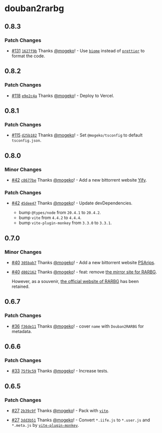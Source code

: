 # douban2rarbg

## 0.8.3

### Patch Changes

- [#131](https://github.com/mogeko/userscripts/pull/131) [`1627f9b`](https://github.com/mogeko/userscripts/commit/1627f9b0925178c48efcec0724c80f87c3de664a) Thanks [@mogeko](https://github.com/mogeko)! - Use [`biome`](https://biomejs.dev) instead of [`prettier`](https://prettier.io) to format the code.

## 0.8.2

### Patch Changes

- [#118](https://github.com/mogeko/userscripts/pull/118) [`e9e2c4a`](https://github.com/mogeko/userscripts/commit/e9e2c4ae717649ebdd7bddb1024049a5ff2661d7) Thanks [@mogeko](https://github.com/mogeko)! - Deploy to Vercel.

## 0.8.1

### Patch Changes

- [#115](https://github.com/mogeko/userscripts/pull/115) [`d25b182`](https://github.com/mogeko/userscripts/commit/d25b182ed3c45e51a7826e48486f9e9ad130f9eb) Thanks [@mogeko](https://github.com/mogeko)! - Set `@mogeko/tsconfig` to default `tsconfig.json`.

## 0.8.0

### Minor Changes

- [#42](https://github.com/mogeko/userscripts/pull/42) [`c8677be`](https://github.com/mogeko/userscripts/commit/c8677beddf119aae6b9487dfbe3f101abd0f7ff6) Thanks [@mogeko](https://github.com/mogeko)! - Add a new bittorrent website [Yify](https://yts.mx).

### Patch Changes

- [#42](https://github.com/mogeko/userscripts/pull/42) [`45dee47`](https://github.com/mogeko/userscripts/commit/45dee4757603df84318b140ba512f16e63fe16b5) Thanks [@mogeko](https://github.com/mogeko)! - Update devDependencies.

  - bump `@types/node` from `20.4.1` to `20.4.2`.
  - bump `vite` from `4.4.2` to `4.4.4`.
  - bump `vite-plugin-monkey` from `3.3.0` to `3.3.1`.

## 0.7.0

### Minor Changes

- [#40](https://github.com/mogeko/userscripts/pull/40) [`305bab7`](https://github.com/mogeko/userscripts/commit/305bab7cc4f25b38ebb788853ffb40a394b2d730) Thanks [@mogeko](https://github.com/mogeko)! - Add a new bittorrent website [PSArips](https://psa.wf).

- [#40](https://github.com/mogeko/userscripts/pull/40) [`d802162`](https://github.com/mogeko/userscripts/commit/d8021627f684e2bda9973543f6eea865ce1d7e89) Thanks [@mogeko](https://github.com/mogeko)! - feat: remove [the mirror site for RARBG](https://rarbgmirror.com).

  However, as a souvenir, [the official website of RARBG](https://rarbg.to) has been retained.

## 0.6.7

### Patch Changes

- [#36](https://github.com/mogeko/userscripts/pull/36) [`f36de11`](https://github.com/mogeko/userscripts/commit/f36de116b34edc68ea014d846ab7094c9b2d1ad6) Thanks [@mogeko](https://github.com/mogeko)! - cover `name` with `Douban2RARBG` for metadata.

## 0.6.6

### Patch Changes

- [#33](https://github.com/mogeko/userscripts/pull/33) [`75f9c59`](https://github.com/mogeko/userscripts/commit/75f9c59f3fa6dbb9700ae81479dec91bfcf43643) Thanks [@mogeko](https://github.com/mogeko)! - Increase tests.

## 0.6.5

### Patch Changes

- [#27](https://github.com/mogeko/userscripts/pull/27) [`2b39c9f`](https://github.com/mogeko/userscripts/commit/2b39c9f4ee6a1b4008ca6691d1060e64d464c61c) Thanks [@mogeko](https://github.com/mogeko)! - Pack with [`vite`](https://vitejs.dev).

- [#27](https://github.com/mogeko/userscripts/pull/27) [`3dd3b51`](https://github.com/mogeko/userscripts/commit/3dd3b5103ca9ac0e5240ba6f9f28d475ed234bc8) Thanks [@mogeko](https://github.com/mogeko)! - Convert `*.iife.js` to `*.user.js` and `*.meta.js` by [`vite-plugin-monkey`](https://github.com/lisonge/vite-plugin-monkey/tree/main).
